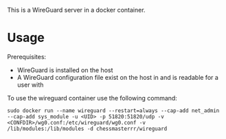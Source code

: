 This is a WireGuard server in a docker container.

# Usage

Prerequisites:
* WireGuard is installed on the host
* A WireGuard configuration file exist on the host in <CONFDIR> and is readable for a user with <UID>

To use the wireguard container use the following command:

`sudo docker run --name wireguard --restart=always --cap-add net_admin --cap-add sys_module -u <UID> -p 51820:51820/udp -v <CONFDIR>/wg0.conf:/etc/wireguard/wg0.conf -v /lib/modules:/lib/modules -d chessmasterrr/wireguard`
